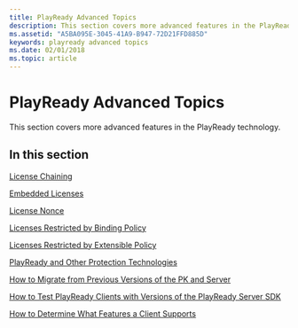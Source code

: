 ```yaml
---
title: PlayReady Advanced Topics
description: This section covers more advanced features in the PlayReady technology.
ms.assetid: "A5BA095E-3045-41A9-B947-72D21FFD885D"
keywords: playready advanced topics
ms.date: 02/01/2018
ms.topic: article
---
```



# PlayReady Advanced Topics

This section covers more advanced features in the PlayReady technology.

## In this section

[License Chaining](license-chaining.md)

[Embedded Licenses](embedded-licenses.md)
 
[License Nonce](license-nonce.md) 

[Licenses Restricted by Binding Policy](licenses-restricted-by-binding-policy.md) 

[Licenses Restricted by Extensible Policy](licenses-restricted-by-extensible-policy.md) 

[PlayReady and Other Protection Technologies](playready-and-other-protection-technologies.md) 

[How to Migrate from Previous Versions of the PK and Server](../Advanced/how-to-migrate.md)

[How to Test PlayReady Clients with Versions of the PlayReady Server SDK](../Advanced/how-to-test-client-server-versions.md)

[How to Determine What Features a Client Supports](../Advanced/how-to-determine-client-features.md)


